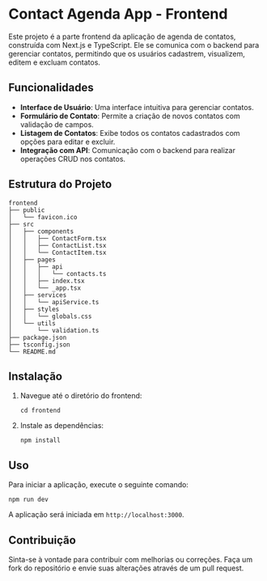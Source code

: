 # Contact Agenda App - Frontend

Este projeto é a parte frontend da aplicação de agenda de contatos, construída com Next.js e TypeScript. Ele se comunica com o backend para gerenciar contatos, permitindo que os usuários cadastrem, visualizem, editem e excluam contatos.

## Funcionalidades

- **Interface de Usuário**: Uma interface intuitiva para gerenciar contatos.
- **Formulário de Contato**: Permite a criação de novos contatos com validação de campos.
- **Listagem de Contatos**: Exibe todos os contatos cadastrados com opções para editar e excluir.
- **Integração com API**: Comunicação com o backend para realizar operações CRUD nos contatos.

## Estrutura do Projeto

```
frontend
├── public
│   └── favicon.ico
├── src
│   ├── components
│   │   ├── ContactForm.tsx
│   │   ├── ContactList.tsx
│   │   └── ContactItem.tsx
│   ├── pages
│   │   ├── api
│   │   │   └── contacts.ts
│   │   ├── index.tsx
│   │   └── _app.tsx
│   ├── services
│   │   └── apiService.ts
│   ├── styles
│   │   └── globals.css
│   └── utils
│       └── validation.ts
├── package.json
├── tsconfig.json
└── README.md
```

## Instalação

1. Navegue até o diretório do frontend:
   ```
   cd frontend
   ```

2. Instale as dependências:
   ```
   npm install
   ```

## Uso

Para iniciar a aplicação, execute o seguinte comando:
```
npm run dev
```

A aplicação será iniciada em `http://localhost:3000`.

## Contribuição

Sinta-se à vontade para contribuir com melhorias ou correções. Faça um fork do repositório e envie suas alterações através de um pull request.